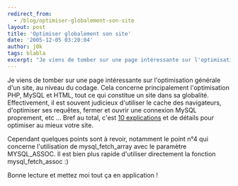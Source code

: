 ```yaml
---
redirect_from:
  - /blog/optimiser-globalement-son-site
layout: post
title: 'Optimiser globalement son site'
date: '2005-12-05 03:20:04'
author: j0k
tags: blabla
excerpt: "Je viens de tomber sur une page intéressante sur l'optimisation générale d'un site, au niveau du codage. Cela concerne principalement l'optimisation PHP, MySQL et HTML, tout ce qui constitue un site dans sa globalité.     \nEffectivement, il est souvent judicieux d'utiliser le cache des navigateurs, d'optimiser ses requêtes, fermer et ouvrir une connexion MySQL      …"
---
```


Je viens de tomber sur une page intéressante sur l'optimisation générale d'un site, au niveau du codage. Cela concerne principalement l'optimisation PHP, MySQL et HTML, tout ce qui constitue un site dans sa globalité.
Effectivement, il est souvent judicieux d'utiliser le cache des navigateurs, d'optimiser ses requêtes, fermer et ouvrir une connexion MySQL proprement, etc ...   Bref au total, c'est [10 explications](http://chevrel.org/fr/optimiser/phpmysql/) et de détails pour optimiser au mieux votre site.

Cependant quelques points sont à revoir, notamment le point n°4 qui concerne l'utilisation de mysql_fetch_array avec le paramètre MYSQL_ASSOC. Il est bien plus rapide d'utiliser directement la fonction mysql_fetch_assoc :)

Bonne lecture et mettez moi tout ça en application !
